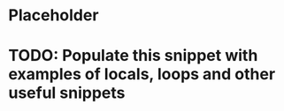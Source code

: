 # Placeholder

# TODO: Populate this snippet with examples of locals, loops and other useful snippets